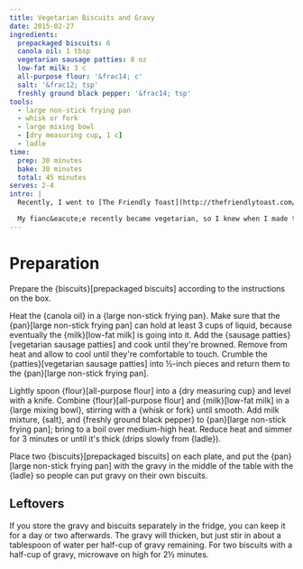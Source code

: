 ```yaml
---
title: Vegetarian Biscuits and Gravy
date: 2015-02-27
ingredients:
  prepackaged biscuits: 6
  canola oil: 1 tbsp
  vegetarian sausage patties: 8 oz
  low-fat milk: 3 c
  all-purpose flour: '&frac14; c'
  salt: '&frac12; tsp'
  freshly ground black pepper: '&frac14; tsp'
tools:
  - large non-stick frying pan
  - whisk or fork
  - large mixing bowl
  - [dry measuring cup, 1 c]
  - ladle
time:
  prep: 30 minutes
  bake: 30 minutes
  total: 45 minutes
serves: 2-4
intro: |
  Recently, I went to [The Friendly Toast](http://thefriendlytoast.com/) in Cambridge and had biscuits and gravy for the first time in my life. I have no idea how I went this long without having such a classic meal, but fortunately fate seems to have been on my side that day. It's now my #1 favorite breakfast.

  My fianc&eacute;e recently became vegetarian, so I knew when I made this at home I'd have to use vegetarian sausage. Veggie sausage is surprisingly good. I think it has to do with the fact that 90% of the appeal of sausage patties comes from the spices that are included. I tried some while I was heating it up in the pan and was surprised at how much like real sausage it tasted.
---
```



# Preparation

Prepare the {biscuits}[prepackaged biscuits] according to the instructions on the box.

Heat the {canola oil} in a {large non-stick frying pan}. 
Make sure that the {pan}[large non-stick frying pan] can hold at least 3 cups of liquid, because eventually the {milk}[low-fat milk] is going into it.
Add the {sausage patties}[vegetarian sausage patties] and cook until they're browned. 
Remove from heat and allow to cool until they're comfortable to touch. 
Crumble the {patties}[vegetarian sausage patties] into &frac12;-inch pieces and return them to the {pan}[large non-stick frying pan].

Lightly spoon {flour}[all-purpose flour] into a {dry measuring cup} and level with a knife. 
Combine {flour}[all-purpose flour] and {milk}[low-fat milk] in a {large mixing bowl}, stirring with a {whisk or fork} until smooth.
Add milk mixture, {salt}, and {freshly ground black pepper} to {pan}[large non-stick frying pan]; bring to a boil over medium-high heat.
Reduce heat and simmer for 3 minutes or until it's thick (drips slowly from {ladle}).

Place two {biscuits}[prepackaged biscuits] on each plate, and put the {pan}[large non-stick frying pan] with the gravy in the middle of the table with the {ladle} so people can put gravy on their own biscuits.

## Leftovers

If you store the gravy and biscuits separately in the fridge, you can keep it for a day or two afterwards. The gravy will thicken, but just stir in about a tablespoon of water per half-cup of gravy remaining. For two biscuits with a half-cup of gravy, microwave on high for 2&frac12; minutes.
